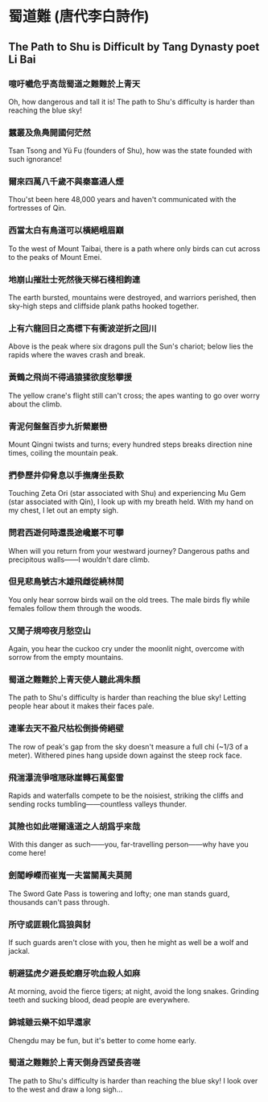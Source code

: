# 蜀道難 (唐代李白詩作)

## The Path to Shu is Difficult by Tang Dynasty poet Li Bai

### 噫吁嚱危乎高哉蜀道之難難於上青天

Oh, how dangerous and tall it is! The path to Shu's difficulty is harder than reaching the blue sky!

### 蠶叢及魚鳧開國何茫然

Tsan Tsong and Yü Fu (founders of Shu), how was the state founded with such ignorance!

### 爾來四萬八千歲不與秦塞通人煙

Thou'st been here 48,000 years and haven't communicated with the fortresses of Qin.

### 西當太白有鳥道可以橫絕峨眉巔

To the west of Mount Taibai, there is a path where only birds can cut across to the peaks of Mount Emei.

### 地崩山摧壯士死然後天梯石棧相鉤連

The earth bursted, mountains were destroyed, and warriors perished, then sky-high steps and cliffside plank paths hooked together.

### 上有六龍回日之高標下有衝波逆折之回川

Above is the peak where six dragons pull the Sun's chariot; below lies the rapids where the waves crash and break.

### 黃鶴之飛尚不得過猿猱欲度愁攀援

The yellow crane's flight still can't cross; the apes wanting to go over worry about the climb.

### 青泥何盤盤百步九折縈巖巒

Mount Qingni twists and turns; every hundred steps breaks direction nine times, coiling the mountain peak.

### 捫參歷井仰脅息以手撫膺坐長歎

Touching Zeta Ori (star associated with Shu) and experiencing Mu Gem (star associated with Qin), I look up with my breath held. With my hand on my chest, I let out an empty sigh.

### 問君西遊何時還畏途巉巖不可攀

When will you return from your westward journey? Dangerous paths and precipitous walls——I wouldn't dare climb.

### 但見悲鳥號古木雄飛雌從繞林間

You only hear sorrow birds wail on the old trees. The male birds fly while females follow them through the woods.

### 又聞子規啼夜月愁空山

Again, you hear the cuckoo cry under the moonlit night, overcome with sorrow from the empty mountains.

### 蜀道之難難於上青天使人聽此凋朱顏

The path to Shu's difficulty is harder than reaching the blue sky! Letting people hear about it makes their faces pale.

### 連峯去天不盈尺枯松倒掛倚絕壁

The row of peak's gap from the sky doesn't measure a full chi (~1/3 of a meter). Withered pines hang upside down against the steep rock face.

### 飛湍瀑流爭喧豗砯崖轉石萬壑雷

Rapids and waterfalls compete to be the noisiest, striking the cliffs and sending rocks tumbling——countless valleys thunder.

### 其險也如此嗟爾遠道之人胡爲乎來哉

With this danger as such——you, far-travelling person——why have you come here!

### 劍閣崢嶸而崔嵬一夫當關萬夫莫開

The Sword Gate Pass is towering and lofty; one man stands guard, thousands can't pass through.

### 所守或匪親化爲狼與豺

If such guards aren't close with you, then he might as well be a wolf and jackal.

### 朝避猛虎夕避長蛇磨牙吮血殺人如麻

At morning, avoid the fierce tigers; at night, avoid the long snakes. Grinding teeth and sucking blood, dead people are everywhere.

### 錦城雖云樂不如早還家

Chengdu may be fun, but it's better to come home early.

### 蜀道之難難於上青天側身西望長咨嗟

The path to Shu's difficulty is harder than reaching the blue sky! I look over to the west and draw a long sigh...
